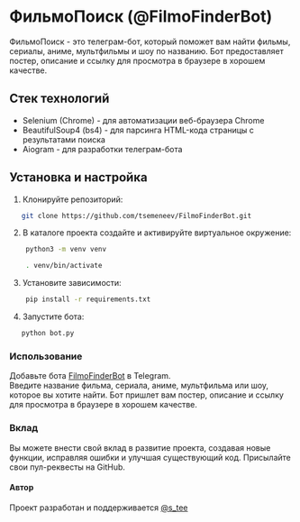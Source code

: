 # ФильмоПоиск (@FilmoFinderBot)


ФильмоПоиск - это телеграм-бот, который поможет вам найти фильмы, сериалы, аниме, мультфильмы и шоу по названию. Бот предоставляет постер, описание и ссылку для просмотра в браузере в хорошем качестве.

## Стек технологий

- Selenium (Chrome) - для автоматизации веб-браузера Chrome
- BeautifulSoup4 (bs4) - для парсинга HTML-кода страницы с результатами поиска
- Aiogram - для разработки телеграм-бота

## Установка и настройка

1. Клонируйте репозиторий:

```bash
   git clone https://github.com/tsemeneev/FilmoFinderBot.git 
   ```
2. В каталоге проекта создайте и активируйте виртуальное окружение:
```bash
    python3 -m venv venv
```
```bash
    . venv/bin/activate
```


3. Установите зависимости:
```bash
    pip install -r requirements.txt
```

4. Запустите бота:

```bash 
   python bot.py
   ```


### Использование


Добавьте бота [FilmoFinderBot](https://t.me/FilmoFinderBot) в Telegram.  
Введите название фильма, сериала, аниме, мультфильма или шоу, которое вы хотите найти.
Бот пришлет вам постер, описание и ссылку для просмотра в браузере в хорошем качестве.

### Вклад
Вы можете внести свой вклад в развитие проекта, создавая новые функции, исправляя ошибки и улучшая существующий код. Присылайте свои пул-реквесты на GitHub.


#### Автор
Проект разработан и поддерживается [@s_tee](https://t.me/s_tee)